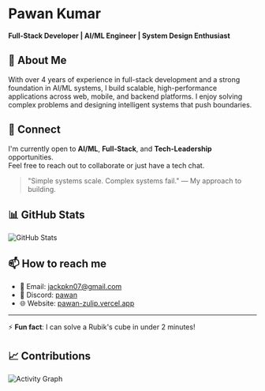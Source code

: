# Pawan Kumar
**Full-Stack Developer | AI/ML Engineer | System Design Enthusiast**  

## 🧠 About Me
With over 4 years of experience in full-stack development and a strong foundation in AI/ML systems, I build scalable, high-performance applications across web, mobile, and backend platforms. I enjoy solving complex problems and designing intelligent systems that push boundaries.

## 🤝 Connect
I'm currently open to **AI/ML**, **Full-Stack**, and **Tech-Leadership** opportunities.  
Feel free to reach out to collaborate or just have a tech chat.

> "Simple systems scale. Complex systems fail." — My approach to building.

## 📊 GitHub Stats
![GitHub Stats](https://github-readme-stats.vercel.app/api?username=jackpkn&show_icons=true&theme=github_dark)

<!-- GitHub Streak - Currently not displaying correctly -->
<!-- ![GitHub Streak](https://github-readme-streak-stats.herokuapp.com/?user=jackpkn&theme=github-dark) -->

## 📫 How to reach me
- 📧 Email: jackpkn07@gmail.com
- 💬 Discord: [pawan](https://discord.gg/TsbGVsAJ)
- 🌐 Website: [pawan-zulip.vercel.app](https://pawan-zulip.vercel.app/)

---
⚡ **Fun fact**: I can solve a Rubik's cube in under 2 minutes!
## 📈 Contributions
![Activity Graph](https://github-readme-activity-graph.vercel.app/graph?username=jackpkn&theme=github-dark)
